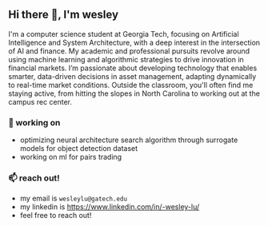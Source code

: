## Hi there 👋, I'm wesley

I'm a computer science student at Georgia Tech, focusing on Artificial Intelligence and System Architecture, with a deep interest in the intersection of AI and finance. My academic and professional pursuits revolve around using machine learning and algorithmic strategies to drive innovation in financial markets. I’m passionate about developing technology that enables smarter, data-driven decisions in asset management, adapting dynamically to real-time market conditions. Outside the classroom, you'll often find me staying active, from hitting the slopes in North Carolina to working out at the campus rec center.

### 🔭 working on
- optimizing neural architecture search algorithm through surrogate models for object detection dataset
- working on ml for pairs trading

### 📫 reach out!
- my email is `wesleylu@gatech.edu`
- my linkedin is https://www.linkedin.com/in/-wesley-lu/
- feel free to reach out!

<!--
**wlu314/wlu314** is a ✨ _special_ ✨ repository because its `README.md` (this file) appears on your GitHub profile.

Here are some ideas to get you started:

- 🔭 I’m currently working on ...
- 🌱 I’m currently learning ...
- 👯 I’m looking to collaborate on ...
- 🤔 I’m looking for help with ...
- 💬 Ask me about ...
- 📫 How to reach me: ...
- 😄 Pronouns: ...
- ⚡ Fun fact: ...
-->

